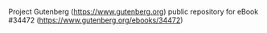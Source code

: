 Project Gutenberg (https://www.gutenberg.org) public repository for eBook #34472 (https://www.gutenberg.org/ebooks/34472)
